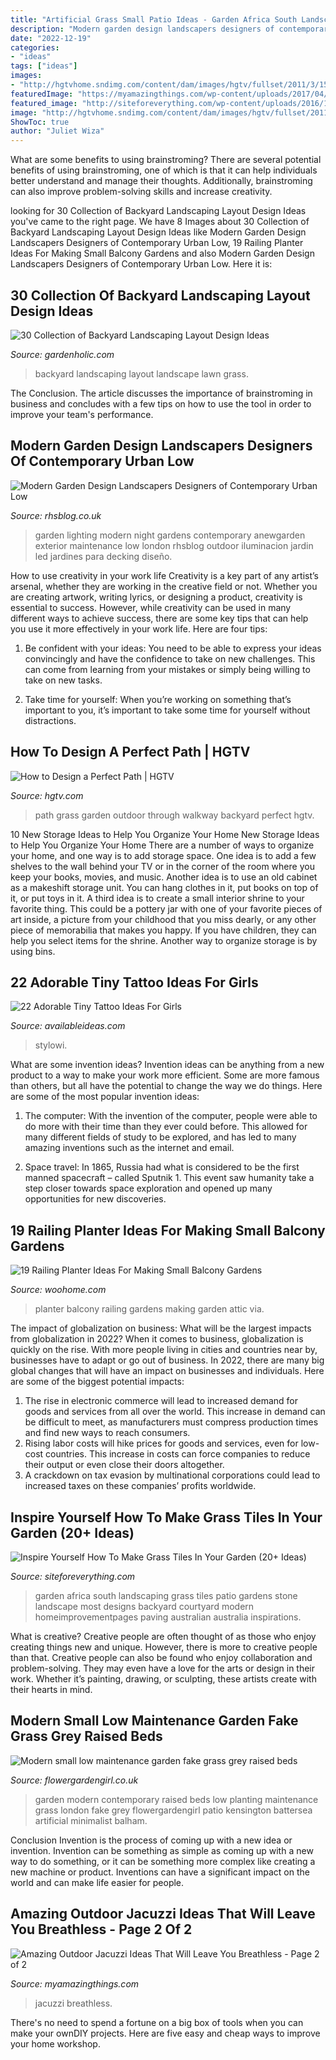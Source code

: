 ```yaml
---
title: "Artificial Grass Small Patio Ideas - Garden Africa South Landscaping Grass Tiles Patio Gardens Stone Landscape Most Designs Backyard Courtyard Modern Homeimprovementpages Paving Australian Australia Inspirations"
description: "Modern garden design landscapers designers of contemporary urban low"
date: "2022-12-19"
categories:
- "ideas"
tags: ["ideas"]
images:
- "http://hgtvhome.sndimg.com/content/dam/images/hgtv/fullset/2011/3/15/0/TS-89598312_backyard-path-walkway_s3x4.jpg.rend.hgtvcom.616.822.suffix/1400961926169.jpeg"
featuredImage: "https://myamazingthings.com/wp-content/uploads/2017/04/outdoors.jpg"
featured_image: "http://siteforeverything.com/wp-content/uploads/2016/12/GrassTiles-2.jpg"
image: "http://hgtvhome.sndimg.com/content/dam/images/hgtv/fullset/2011/3/15/0/TS-89598312_backyard-path-walkway_s3x4.jpg.rend.hgtvcom.616.822.suffix/1400961926169.jpeg"
ShowToc: true
author: "Juliet Wiza"
---
```



What are some benefits to using brainstroming?
There are several potential benefits of using brainstroming, one of which is that it can help individuals better understand and manage their thoughts. Additionally, brainstroming can also improve problem-solving skills and increase creativity.

	

		
looking for 30 Collection of Backyard Landscaping Layout Design Ideas you've came to the right page. We have 8 Images about 30 Collection of Backyard Landscaping Layout Design Ideas like Modern Garden Design Landscapers Designers of Contemporary Urban Low, 19 Railing Planter Ideas For Making Small Balcony Gardens and also Modern Garden Design Landscapers Designers of Contemporary Urban Low. Here it is:
		
    
## 30 Collection Of Backyard Landscaping Layout Design Ideas

<img loading=lazy src="https://www.gardenholic.com/wp-content/uploads/2019/10/backyard-landscaping-ideas-layout4.jpg" onerror="this.onerror=null;this.src='https://tse1.mm.bing.net/th?id=OIP.j4_JJcquhIH_tpsnjeIr5AHaLH&amp;pid=15.1';" alt="30 Collection of Backyard Landscaping Layout Design Ideas">

_Source: gardenholic.com_

>backyard landscaping layout landscape lawn grass. 

	

The Conclusion.
The article discusses the importance of brainstroming in business and concludes with a few tips on how to use the tool in order to improve your team's performance.

    
## Modern Garden Design Landscapers Designers Of Contemporary Urban Low

<img loading=lazy src="http://rhsblog.co.uk/wp-content/uploads/2015/02/night-lighting-garden-modern-small-garden-design-london.jpg" onerror="this.onerror=null;this.src='https://tse2.mm.bing.net/th?id=OIP.MP9qDXC7LZ2pnuTEma8eEAHaEJ&amp;pid=15.1';" alt="Modern Garden Design Landscapers Designers of Contemporary Urban Low">

_Source: rhsblog.co.uk_

>garden lighting modern night gardens contemporary anewgarden exterior maintenance low london rhsblog outdoor iluminacion jardin led jardines para decking diseño. 

	

How to use creativity in your work life
Creativity is a key part of any artist’s arsenal, whether they are working in the creative field or not. Whether you are creating artwork, writing lyrics, or designing a product, creativity is essential to success. However, while creativity can be used in many different ways to achieve success, there are some key tips that can help you use it more effectively in your work life. Here are four tips:
1. Be confident with your ideas: You need to be able to express your ideas convincingly and have the confidence to take on new challenges. This can come from learning from your mistakes or simply being willing to take on new tasks.

2. Take time for yourself: When you’re working on something that’s important to you, it’s important to take some time for yourself without distractions.

    
## How To Design A Perfect Path | HGTV

<img loading=lazy src="http://hgtvhome.sndimg.com/content/dam/images/hgtv/fullset/2011/3/15/0/TS-89598312_backyard-path-walkway_s3x4.jpg.rend.hgtvcom.616.822.suffix/1400961926169.jpeg" onerror="this.onerror=null;this.src='https://tse4.mm.bing.net/th?id=OIP.MzYJGKMvUxoZeNjQ44XYvwHaJ4&amp;pid=15.1';" alt="How to Design a Perfect Path | HGTV">

_Source: hgtv.com_

>path grass garden outdoor through walkway backyard perfect hgtv. 

	

10 New Storage Ideas to Help You Organize Your Home
New Storage Ideas to Help You Organize Your Home
There are a number of ways to organize your home, and one way is to add storage space. One idea is to add a few shelves to the wall behind your TV or in the corner of the room where you keep your books, movies, and music. Another idea is to use an old cabinet as a makeshift storage unit. You can hang clothes in it, put books on top of it, or put toys in it. A third idea is to create a small interior shrine to your favorite thing. This could be a pottery jar with one of your favorite pieces of art inside, a picture from your childhood that you miss dearly, or any other piece of memorabilia that makes you happy. If you have children, they can help you select items for the shrine. Another way to organize storage is by using bins.

    
## 22 Adorable Tiny Tattoo Ideas For Girls

<img loading=lazy src="http://availableideas.com/wp-content/uploads/2015/09/small-tattoos-for-girls-with-meaning-1.jpg" onerror="this.onerror=null;this.src='https://tse3.mm.bing.net/th?id=OIP.-qUUg1KhUlSFl3duCr15lwHaJ4&amp;pid=15.1';" alt="22 Adorable Tiny Tattoo Ideas For Girls">

_Source: availableideas.com_

>stylowi. 

	

What are some invention ideas?
Invention ideas can be anything from a new product to a way to make your work more efficient. Some are more famous than others, but all have the potential to change the way we do things. Here are some of the most popular invention ideas: 
1) The computer: With the invention of the computer, people were able to do more with their time than they ever could before. This allowed for many different fields of study to be explored, and has led to many amazing inventions such as the internet and email.

2) Space travel: In 1865, Russia had what is considered to be the first manned spacecraft – called Sputnik 1. This event saw humanity take a step closer towards space exploration and opened up many opportunities for new discoveries.

    
## 19 Railing Planter Ideas For Making Small Balcony Gardens

<img loading=lazy src="https://www.woohome.com/wp-content/uploads/2020/06/railing-planter-balcony-garden-ideas-19-1.jpg" onerror="this.onerror=null;this.src='https://tse2.mm.bing.net/th?id=OIP.jxXB5OxbdeZMAtP7UkvxHgHaJ4&amp;pid=15.1';" alt="19 Railing Planter Ideas For Making Small Balcony Gardens">

_Source: woohome.com_

>planter balcony railing gardens making garden attic via. 

	

The impact of globalization on business: What will be the largest impacts from globalization in 2022?
When it comes to business, globalization is quickly on the rise. With more people living in cities and countries near by, businesses have to adapt or go out of business. In 2022, there are many big global changes that will have an impact on businesses and individuals. Here are some of the biggest potential impacts: 
1) The rise in electronic commerce will lead to increased demand for goods and services from all over the world. This increase in demand can be difficult to meet, as manufacturers must compress production times and find new ways to reach consumers. 
2) Rising labor costs will hike prices for goods and services, even for low-cost countries. This increase in costs can force companies to reduce their output or even close their doors altogether. 
3) A crackdown on tax evasion by multinational corporations could lead to increased taxes on these companies’ profits worldwide.

    
## Inspire Yourself How To Make Grass Tiles In Your Garden (20+ Ideas)

<img loading=lazy src="http://siteforeverything.com/wp-content/uploads/2016/12/GrassTiles-2.jpg" onerror="this.onerror=null;this.src='https://tse4.mm.bing.net/th?id=OIP.S1Kg1is771WSVlIqaBhk8AHaFj&amp;pid=15.1';" alt="Inspire Yourself How To Make Grass Tiles In Your Garden (20+ Ideas)">

_Source: siteforeverything.com_

>garden africa south landscaping grass tiles patio gardens stone landscape most designs backyard courtyard modern homeimprovementpages paving australian australia inspirations. 

	

What is creative?
Creative people are often thought of as those who enjoy creating things new and unique. However, there is more to creative people than that. Creative people can also be found who enjoy collaboration and problem-solving. They may even have a love for the arts or design in their work. Whether it’s painting, drawing, or sculpting, these artists create with their hearts in mind.

    
## Modern Small Low Maintenance Garden Fake Grass Grey Raised Beds

<img loading=lazy src="http://flowergardengirl.co.uk/wp-content/uploads/2016/02/modern-small-low-maintenance-garden-fake-grass-grey-raised-beds-contemporary-planting-kensington-london-1024x576.jpg" onerror="this.onerror=null;this.src='https://tse2.mm.bing.net/th?id=OIP.CI8ME2xSnbcOB518R-SqqwHaEK&amp;pid=15.1';" alt="Modern small low maintenance garden fake grass grey raised beds">

_Source: flowergardengirl.co.uk_

>garden modern contemporary raised beds low planting maintenance grass london fake grey flowergardengirl patio kensington battersea artificial minimalist balham. 

	

Conclusion
Invention is the process of coming up with a new idea or invention. Invention can be something as simple as coming up with a new way to do something, or it can be something more complex like creating a new machine or product. Inventions can have a significant impact on the world and can make life easier for people.

    
## Amazing Outdoor Jacuzzi Ideas That Will Leave You Breathless - Page 2 Of 2

<img loading=lazy src="https://myamazingthings.com/wp-content/uploads/2017/04/outdoors.jpg" onerror="this.onerror=null;this.src='https://tse1.mm.bing.net/th?id=OIP.goW2g-Nkgycqx7mDJxz9ZwHaJ4&amp;pid=15.1';" alt="Amazing Outdoor Jacuzzi Ideas That Will Leave You Breathless - Page 2 of 2">

_Source: myamazingthings.com_

>jacuzzi breathless. 

	

There's no need to spend a fortune on a big box of tools when you can make your ownDIY projects. Here are five easy and cheap ways to improve your home workshop.

